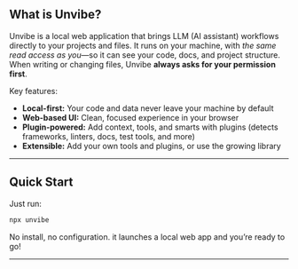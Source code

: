 ## What is Unvibe?

Unvibe is a local web application that brings LLM (AI assistant) workflows directly to your projects and files. It runs on your machine, with _the same read access as you_—so it can see your code, docs, and project structure. When writing or changing files, Unvibe **always asks for your permission first**.

Key features:

- **Local-first:** Your code and data never leave your machine by default
- **Web-based UI:** Clean, focused experience in your browser
- **Plugin-powered:** Add context, tools, and smarts with plugins (detects frameworks, linters, docs, test tools, and more)
- **Extensible:** Add your own tools and plugins, or use the growing library

---

## Quick Start

Just run:

```bash
npx unvibe
```

No install, no configuration. it launches a local web app and you’re ready to go!

---
